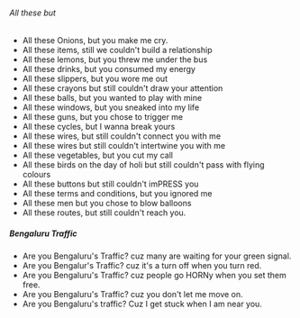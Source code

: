 

###### All these but 
- All these Onions, but you make me cry. 
- All these items, still we couldn't build a relationship
- All these lemons, but you threw me under the bus
- All these drinks, but you consumed my energy
- All these slippers, but you wore me out
- All these crayons but still couldn't draw your attention
- All these balls, but you wanted to play with mine
- All these windows, but you sneaked into my life
- All these guns, but you chose to trigger me
- All these cycles, but I wanna break yours
- All these wires, but still couldn't connect you with me
- All these wires but still couldn't intertwine you with me
- All these vegetables, but you cut my call
- All these birds on the day of holi but still couldn't pass with flying colours
- All these buttons but still couldn't imPRESS you
- All these terms and conditions, but you ignored me
- All these men but you chose to blow balloons
- All these routes, but still couldn't reach you. 


##### Bengaluru Traffic 
- Are you Bengaluru's Traffic? cuz many are waiting for your green signal.
- Are you Bengalur's Traffic? cuz it's a turn off when you turn red. 
- Are you Bengaluru's Traffic? cuz people go HORNy when you set them free. 
- Are you Bengaluru's Traffic? cuz you don't let me move on. 
- Are you Bengaluru's traffic? Cuz I get stuck when I am near you.